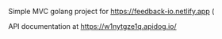 Simple MVC golang project for https://feedback-io.netlify.app (

API documentation at https://w1nytgze1q.apidog.io/
